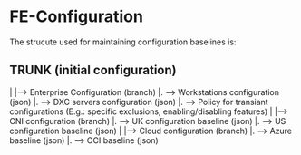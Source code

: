 # FE-Configuration

The strucute used for maintaining configuration baselines is:

## TRUNK (initial configuration)
|
|--> Enterprise Configuration (branch)
|.   --> Workstations configuration (json)
|.   --> DXC servers configuration (json)
|.   --> Policy for transiant configurations (E.g.: specific exclusions, enabling/disabling features)
|
|--> CNI configuration (branch)
|.   --> UK configuration baseline (json)
|.   --> US configuration baseline (json)
|
|--> Cloud configuration (branch)
|.   --> Azure baseline (json)
|.   --> OCI baseline (json)
